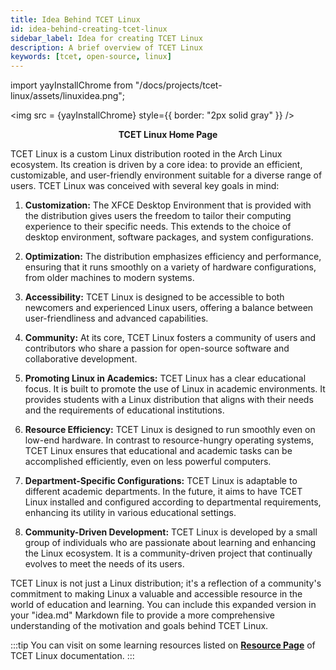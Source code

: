 ```yaml
---
title: Idea Behind TCET Linux
id: idea-behind-creating-tcet-linux
sidebar_label: Idea for creating TCET Linux
description: A brief overview of TCET Linux
keywords: [tcet, open-source, linux]
---
```

import yayInstallChrome from "/docs/projects/tcet-linux/assets/linuxidea.png";

<img src = {yayInstallChrome} style={{ border: "2px solid gray" }} />
<br />

<center><b><figcaption>TCET Linux Home Page</figcaption></b></center>
<br />

TCET Linux is a custom Linux distribution rooted in the Arch Linux ecosystem. Its creation is driven by a core idea: to provide an efficient, customizable, and user-friendly environment suitable for a diverse range of users. TCET Linux was conceived with several key goals in mind:

1. **Customization:** The XFCE Desktop Environment that is provided with the distribution gives users the freedom to tailor their computing experience to their specific needs. This extends to the choice of desktop environment, software packages, and system configurations.

2. **Optimization:** The distribution emphasizes efficiency and performance, ensuring that it runs smoothly on a variety of hardware configurations, from older machines to modern systems.

3. **Accessibility:** TCET Linux is designed to be accessible to both newcomers and experienced Linux users, offering a balance between user-friendliness and advanced capabilities.

4. **Community:** At its core, TCET Linux fosters a community of users and contributors who share a passion for open-source software and collaborative development.

5. **Promoting Linux in Academics:** TCET Linux has a clear educational focus. It is built to promote the use of Linux in academic environments. It provides students with a Linux distribution that aligns with their needs and the requirements of educational institutions.

6. **Resource Efficiency:** TCET Linux is designed to run smoothly even on low-end hardware. In contrast to resource-hungry operating systems, TCET Linux ensures that educational and academic tasks can be accomplished efficiently, even on less powerful computers.

7. **Department-Specific Configurations:** TCET Linux is adaptable to different academic departments. In the future, it aims to have TCET Linux installed and configured according to departmental requirements, enhancing its utility in various educational settings.

8. **Community-Driven Development:** TCET Linux is developed by a small group of individuals who are passionate about learning and enhancing the Linux ecosystem. It is a community-driven project that continually evolves to meet the needs of its users.

TCET Linux is not just a Linux distribution; it's a reflection of a community's commitment to making Linux a valuable and accessible resource in the world of education and learning.
You can include this expanded version in your "idea.md" Markdown file to provide a more comprehensive understanding of the motivation and goals behind TCET Linux.

:::tip
You can visit on some learning resources listed on **[Resource Page](/docs/projects/tcet-linux/resources.md)** of TCET Linux documentation.
:::
<br />